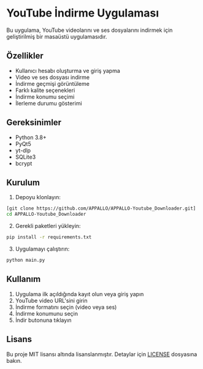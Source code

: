# YouTube İndirme Uygulaması

Bu uygulama, YouTube videolarını ve ses dosyalarını indirmek için geliştirilmiş bir masaüstü uygulamasıdır.

## Özellikler

- Kullanıcı hesabı oluşturma ve giriş yapma
- Video ve ses dosyası indirme
- İndirme geçmişi görüntüleme
- Farklı kalite seçenekleri
- İndirme konumu seçimi
- İlerleme durumu gösterimi

## Gereksinimler

- Python 3.8+
- PyQt5
- yt-dlp
- SQLite3
- bcrypt

## Kurulum

1. Depoyu klonlayın:
```bash
[git clone https://github.com/APPALLO/APPALLO-Youtube_Downloader.git]
cd APPALLO-Youtube_Downloader
```

2. Gerekli paketleri yükleyin:
```bash
pip install -r requirements.txt
```

3. Uygulamayı çalıştırın:
```bash
python main.py
```

## Kullanım

1. Uygulama ilk açıldığında kayıt olun veya giriş yapın
2. YouTube video URL'sini girin
3. İndirme formatını seçin (video veya ses)
4. İndirme konumunu seçin
5. İndir butonuna tıklayın

## Lisans

Bu proje MIT lisansı altında lisanslanmıştır. Detaylar için [LICENSE](LICENSE) dosyasına bakın. 
